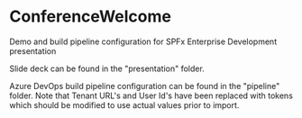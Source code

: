 # ConferenceWelcome
Demo and build pipeline configuration for SPFx Enterprise Development presentation

Slide deck can be found in the "presentation" folder.

Azure DevOps build pipeline configuration can be found in the "pipeline" folder. Note that Tenant URL's and User Id's have been replaced with tokens which should be modified to use actual values prior to import.
